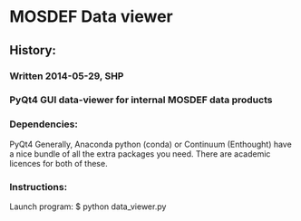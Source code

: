 # MOSDEF Data viewer
## History:
### Written 2014-05-29, SHP

### PyQt4 GUI data-viewer for internal MOSDEF data products






### Dependencies:
PyQt4
Generally, Anaconda python (conda) or Continuum (Enthought)
have a nice bundle of all the extra packages you need.
There are academic licences for both of these.


	
### Instructions:
Launch program:
	$ python data_viewer.py



